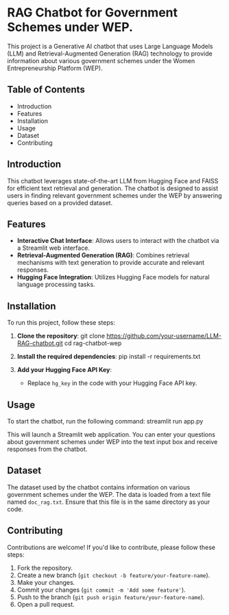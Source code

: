 # RAG Chatbot for Government Schemes under WEP.

This project is a Generative AI chatbot that uses Large Language Models (LLM) and Retrieval-Augmented Generation (RAG) technology to provide information about various government schemes under the Women Entrepreneurship Platform (WEP).

## Table of Contents

- Introduction
- Features
- Installation
- Usage
- Dataset
- Contributing

## Introduction

This chatbot leverages state-of-the-art LLM from Hugging Face and FAISS for efficient text retrieval and generation. The chatbot is designed to assist users in finding relevant government schemes under the WEP by answering queries based on a provided dataset.

## Features

- **Interactive Chat Interface**: Allows users to interact with the chatbot via a Streamlit web interface.
- **Retrieval-Augmented Generation (RAG)**: Combines retrieval mechanisms with text generation to provide accurate and relevant responses.
- **Hugging Face Integration**: Utilizes Hugging Face models for natural language processing tasks.

## Installation

To run this project, follow these steps:

1. **Clone the repository**:
    git clone https://github.com/your-username/LLM-RAG-chatbot.git
    cd rag-chatbot-wep

2. **Install the required dependencies**:
    pip install -r requirements.txt
  

3. **Add your Hugging Face API Key**:
    - Replace `hg_key` in the code with your Hugging Face API key.

## Usage

To start the chatbot, run the following command:
streamlit run app.py

This will launch a Streamlit web application. You can enter your questions about government schemes under WEP into the text input box and receive responses from the chatbot.

## Dataset

The dataset used by the chatbot contains information on various government schemes under the WEP. The data is loaded from a text file named `doc_rag.txt`. Ensure that this file is in the same directory as your code.

## Contributing

Contributions are welcome! If you'd like to contribute, please follow these steps:

1. Fork the repository.
2. Create a new branch (`git checkout -b feature/your-feature-name`).
3. Make your changes.
4. Commit your changes (`git commit -m 'Add some feature'`).
5. Push to the branch (`git push origin feature/your-feature-name`).
6. Open a pull request.
